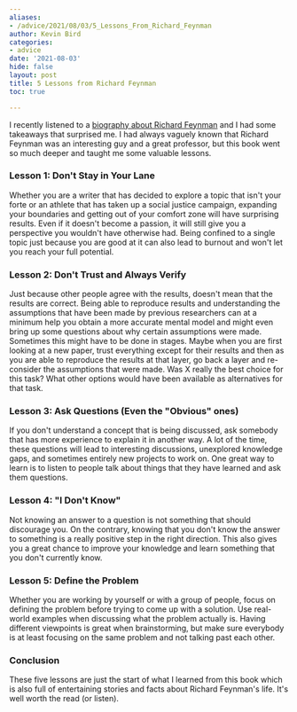 ```yaml
---
aliases:
- /advice/2021/08/03/5_Lessons_From_Richard_Feynman
author: Kevin Bird
categories:
- advice
date: '2021-08-03'
hide: false
layout: post
title: 5 Lessons from Richard Feynman
toc: true

---
```


I recently listened to a [biography about Richard Feynman](https://en.wikipedia.org/wiki/Surely_You%27re_Joking,_Mr._Feynman!) and I had some takeaways that surprised me.  I had always vaguely known that Richard Feynman was an interesting guy and a great professor, but this book went so much deeper and taught me some valuable lessons.  

### Lesson 1: Don't Stay in Your Lane

Whether you are a writer that has decided to explore a topic that isn't your forte or an athlete that has taken up a social justice campaign, expanding your boundaries and getting out of your comfort zone will have surprising results.  Even if it doesn't become a passion, it will still give you a perspective you wouldn't have otherwise had.  Being confined to a single topic just because you are good at it can also lead to burnout and won't let you reach your full potential.

### Lesson 2: Don't Trust and Always Verify

Just because other people agree with the results, doesn't mean that the results are correct.  Being able to reproduce results and understanding the assumptions that have been made by previous researchers can at a minimum help you obtain a more accurate mental model and might even bring up some questions about why certain assumptions were made.  Sometimes this might have to be done in stages.  Maybe when you are first looking at a new paper, trust everything except for their results and then as you are able to reproduce the results at that layer, go back a layer and re-consider the assumptions that were made.  Was X really the best choice for this task?  What other options would have been available as alternatives for that task. 

### Lesson 3: Ask Questions (Even the "Obvious" ones)

If you don't understand a concept that is being discussed, ask somebody that has more experience to explain it in another way.  A lot of the time, these questions will lead to interesting discussions, unexplored knowledge gaps, and sometimes entirely new projects to work on.  One great way to learn is to listen to people talk about things that they have learned and ask them questions. 

### Lesson 4: "I Don't Know"

Not knowing an answer to a question is not something that should discourage you.  On the contrary, knowing that you don't know the answer to something is a really positive step in the right direction.  This also gives you a great chance to improve your knowledge and learn something that you don't currently know.

### Lesson 5: Define the Problem

Whether you are working by yourself or with a group of people, focus on defining the problem before trying to come up with a solution.  Use real-world examples when discussing what the problem actually is.  Having different viewpoints is great when brainstorming, but make sure everybody is at least focusing on the same problem and not talking past each other.  

### Conclusion

These five lessons are just the start of what I learned from this book which is also full of entertaining stories and facts about Richard Feynman's life.  It's well worth the read (or listen). 